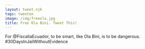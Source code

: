 ```yaml
---
layout: tweet.njk
tags: tweeten
image: /img/freeola.jpg
title: Free Ola Bini. Tweet This!
---
```

For @FiscaliaEcuador, to be smart, like Ola Bini, is to be dangerous. #30DaysInJailWithoutEvidence
